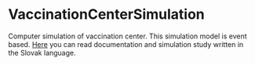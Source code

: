 # VaccinationCenterSimulation

Computer simulation of vaccination center. This simulation model is event based. [Here](https://github.com/MartinPoluch/VaccinationCenterSimulation/files/6868727/Dokumentacia.pdf)
you can read documentation and simulation study written in the Slovak language.

